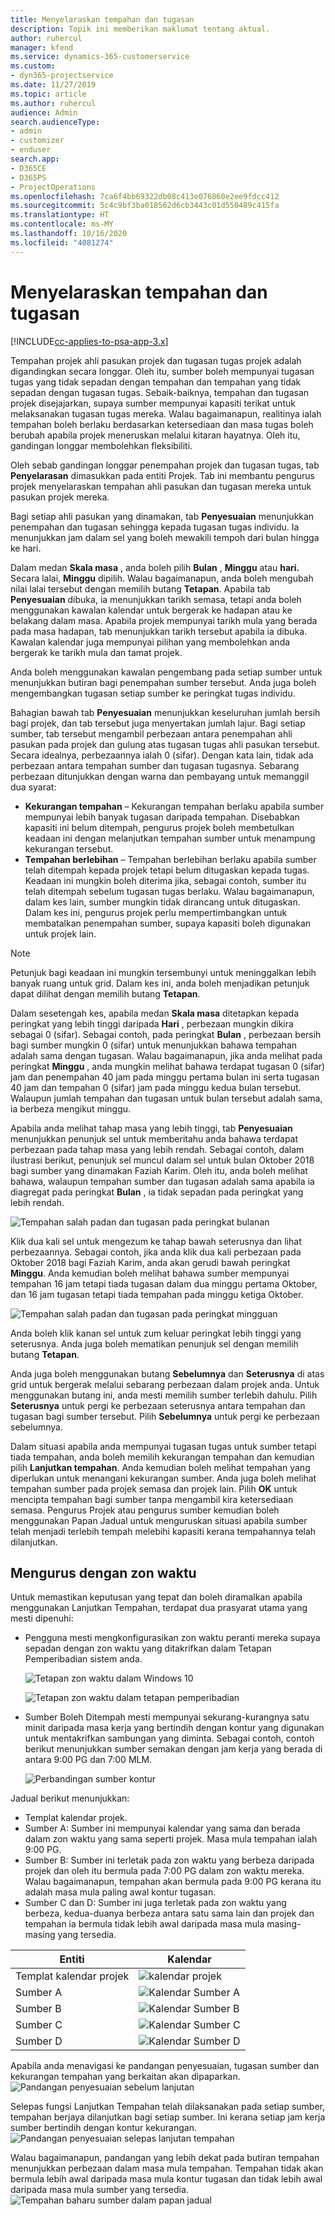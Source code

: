 ```yaml
---
title: Menyelaraskan tempahan dan tugasan
description: Topik ini memberikan maklumat tentang aktual.
author: ruhercul
manager: kfend
ms.service: dynamics-365-customerservice
ms.custom:
- dyn365-projectservice
ms.date: 11/27/2019
ms.topic: article
ms.author: ruhercul
audience: Admin
search.audienceType:
- admin
- customizer
- enduser
search.app:
- D365CE
- D365PS
- ProjectOperations
ms.openlocfilehash: 7ca6f4bb69322db08c413e076860e2ee9fdcc412
ms.sourcegitcommit: 5c4c9bf3ba018562d6cb3443c01d550489c415fa
ms.translationtype: HT
ms.contentlocale: ms-MY
ms.lasthandoff: 10/16/2020
ms.locfileid: "4081274"
---
```

# <a name="reconcile-bookings-and-assignments"></a>Menyelaraskan tempahan dan tugasan

[!INCLUDE[cc-applies-to-psa-app-3.x](../includes/cc-applies-to-psa-app-3x.md)]

Tempahan projek ahli pasukan projek dan tugasan tugas projek adalah digandingkan secara longgar. Oleh itu, sumber boleh mempunyai tugasan tugas yang tidak sepadan dengan tempahan dan tempahan yang tidak sepadan dengan tugasan tugas. Sebaik-baiknya, tempahan dan tugasan projek disejajarkan, supaya sumber mempunyai kapasiti terikat untuk melaksanakan tugasan tugas mereka. Walau bagaimanapun, realitinya ialah tempahan boleh berlaku berdasarkan ketersediaan dan masa tugas boleh berubah apabila projek meneruskan melalui kitaran hayatnya. Oleh itu, gandingan longgar membolehkan fleksibiliti.

Oleh sebab gandingan longgar penempahan projek dan tugasan tugas, tab **Penyelarasan** dimasukkan pada entiti Projek. Tab ini membantu pengurus projek menyelaraskan tempahan ahli pasukan dan tugasan mereka untuk pasukan projek mereka.

Bagi setiap ahli pasukan yang dinamakan, tab **Penyesuaian** menunjukkan penempahan dan tugasan sehingga kepada tugasan tugas individu. Ia menunjukkan jam dalam sel yang boleh mewakili tempoh dari bulan hingga ke hari.

Dalam medan **Skala masa** , anda boleh pilih **Bulan** , **Minggu** atau **hari.** Secara lalai, **Minggu** dipilih. Walau bagaimanapun, anda boleh mengubah nilai lalai tersebut dengan memilih butang **Tetapan**. Apabila tab **Penyesuaian** dibuka, ia menunjukkan tarikh semasa, tetapi anda boleh menggunakan kawalan kalendar untuk bergerak ke hadapan atau ke belakang dalam masa. Apabila projek mempunyai tarikh mula yang berada pada masa hadapan, tab menunjukkan tarikh tersebut apabila ia dibuka. Kawalan kalendar juga mempunyai pilihan yang membolehkan anda bergerak ke tarikh mula dan tamat projek.

Anda boleh menggunakan kawalan pengembang pada setiap sumber untuk menunjukkan butiran bagi penempahan sumber tersebut. Anda juga boleh mengembangkan tugasan setiap sumber ke peringkat tugas individu.

Bahagian bawah tab **Penyesuaian** menunjukkan keseluruhan jumlah bersih bagi projek, dan tab tersebut juga menyertakan jumlah lajur. Bagi setiap sumber, tab tersebut mengambil perbezaan antara penempahan ahli pasukan pada projek dan gulung atas tugasan tugas ahli pasukan tersebut. Secara idealnya, perbezaannya ialah 0 (sifar). Dengan kata lain, tidak ada perbezaan antara tempahan sumber dan tugasan tugasnya. Sebarang perbezaan ditunjukkan dengan warna dan pembayang untuk memanggil dua syarat:

- **Kekurangan tempahan** – Kekurangan tempahan berlaku apabila sumber mempunyai lebih banyak tugasan daripada tempahan. Disebabkan kapasiti ini belum ditempah, pengurus projek boleh membetulkan keadaan ini dengan melanjutkan tempahan sumber untuk menampung kekurangan tersebut.
- **Tempahan berlebihan** – Tempahan berlebihan berlaku apabila sumber telah ditempah kepada projek tetapi belum ditugaskan kepada tugas. Keadaan ini mungkin boleh diterima jika, sebagai contoh, sumber itu telah ditempah sebelum tugasan tugas berlaku. Walau bagaimanapun, dalam kes lain, sumber mungkin tidak dirancang untuk ditugaskan. Dalam kes ini, pengurus projek perlu mempertimbangkan untuk membatalkan penempahan sumber, supaya kapasiti boleh digunakan untuk projek lain.

> [!NOTE]
> Petunjuk bagi keadaan ini mungkin tersembunyi untuk meninggalkan lebih banyak ruang untuk grid. Dalam kes ini, anda boleh menjadikan petunjuk dapat dilihat dengan memilih butang **Tetapan**.

Dalam sesetengah kes, apabila medan **Skala masa** ditetapkan kepada peringkat yang lebih tinggi daripada **Hari** , perbezaan mungkin dikira sebagai 0 (sifar). Sebagai contoh, pada peringkat **Bulan** , perbezaan bersih bagi sumber mungkin 0 (sifar) untuk menunjukkan bahawa tempahan adalah sama dengan tugasan. Walau bagaimanapun, jika anda melihat pada peringkat **Minggu** , anda mungkin melihat bahawa terdapat tugasan 0 (sifar) jam dan penempahan 40 jam pada minggu pertama bulan ini serta tugasan 40 jam dan tempahan 0 (sifar) jam pada minggu kedua bulan tersebut. Walaupun jumlah tempahan dan tugasan untuk bulan tersebut adalah sama, ia berbeza mengikut minggu.

Apabila anda melihat tahap masa yang lebih tinggi, tab **Penyesuaian** menunjukkan penunjuk sel untuk memberitahu anda bahawa terdapat perbezaan pada tahap masa yang lebih rendah. Sebagai contoh, dalam ilustrasi berikut, penunjuk sel muncul dalam sel untuk bulan Oktober 2018 bagi sumber yang dinamakan Faziah Karim. Oleh itu, anda boleh melihat bahawa, walaupun tempahan sumber dan tugasan adalah sama apabila ia diagregat pada peringkat **Bulan** , ia tidak sepadan pada peringkat yang lebih rendah.

![Tempahan salah padan dan tugasan pada peringkat bulanan](media/reconcile-assignments-01.JPG)

Klik dua kali sel untuk mengezum ke tahap bawah seterusnya dan lihat perbezaannya. Sebagai contoh, jika anda klik dua kali perbezaan pada Oktober 2018 bagi Faziah Karim, anda akan gerudi bawah peringkat **Minggu**. Anda kemudian boleh melihat bahawa sumber mempunyai tempahan 16 jam tetapi tiada tugasan dalam dua minggu pertama Oktober, dan 16 jam tugasan tetapi tiada tempahan pada minggu ketiga Oktober.

![Tempahan salah padan dan tugasan pada peringkat mingguan](media/reconcile-assignments-02.JPG)

Anda boleh klik kanan sel untuk zum keluar peringkat lebih tinggi yang seterusnya. Anda juga boleh mematikan penunjuk sel dengan memilih butang **Tetapan**. 

Anda juga boleh menggunakan butang **Sebelumnya** dan **Seterusnya** di atas grid untuk bergerak melalui sebarang perbezaan dalam projek anda. Untuk menggunakan butang ini, anda mesti memilih sumber terlebih dahulu. Pilih **Seterusnya** untuk pergi ke perbezaan seterusnya antara tempahan dan tugasan bagi sumber tersebut. Pilih **Sebelumnya** untuk pergi ke perbezaan sebelumnya.

Dalam situasi apabila anda mempunyai tugasan tugas untuk sumber tetapi tiada tempahan, anda boleh memilih kekurangan tempahan dan kemudian pilih **Lanjutkan tempahan**. Anda kemudian boleh melihat tempahan yang diperlukan untuk menangani kekurangan sumber. Anda juga boleh melihat tempahan sumber pada projek semasa dan projek lain. Pilih **OK** untuk mencipta tempahan bagi sumber tanpa mengambil kira ketersediaan semasa. Pengurus Projek atau pengurus sumber kemudian boleh menggunakan Papan Jadual untuk menguruskan situasi apabila sumber telah menjadi terlebih tempah melebihi kapasiti kerana tempahannya telah dilanjutkan.

## <a name="managing-with-time-zones"></a>Mengurus dengan zon waktu
Untuk memastikan keputusan yang tepat dan boleh diramalkan apabila menggunakan Lanjutkan Tempahan, terdapat dua prasyarat utama yang mesti dipenuhi:  

- Pengguna mesti mengkonfigurasikan zon waktu peranti mereka supaya sepadan dengan zon waktu yang ditakrifkan dalam Tetapan Pemperibadian sistem anda.
 
  ![Tetapan zon waktu dalam Windows 10](media/reconcile-assignments-03.png)

  ![Tetapan zon waktu dalam tetapan pemperibadian](media/reconcile-assignments-04.png)
 
- Sumber Boleh Ditempah mesti mempunyai sekurang-kurangnya satu minit daripada masa kerja yang bertindih dengan kontur yang digunakan untuk mentakrifkan sambungan yang diminta. Sebagai contoh, contoh berikut menunjukkan sumber semakan dengan jam kerja yang berada di antara 9:00 PG dan 7:00 MLM. 

  ![Perbandingan sumber kontur](media/reconcile-assignments-05.png)

Jadual berikut menunjukkan:

- Templat kalendar projek.
- Sumber A: Sumber ini mempunyai kalendar yang sama dan berada dalam zon waktu yang sama seperti projek. Masa mula tempahan ialah 9:00 PG.
- Sumber B: Sumber ini terletak pada zon waktu yang berbeza daripada projek dan oleh itu bermula pada 7:00 PG dalam zon waktu mereka. Walau bagaimanapun, tempahan akan bermula pada 9:00 PG kerana itu adalah masa mula paling awal kontur tugasan.
- Sumber C dan D: Sumber ini juga terletak pada zon waktu yang berbeza, kedua-duanya berbeza antara satu sama lain dan projek dan tempahan ia bermula tidak lebih awal daripada masa mula masing-masing yang tersedia.

|Entiti  |Kalendar  |
|-|-|
|Templat kalendar projek   | ![kalendar projek](media/reconcile-assignments-06.png) |
|Sumber A  | ![Kalendar Sumber A](media/reconcile-assignments-06.png) |
|Sumber B  |  ![Kalendar Sumber B](media/reconcile-assignments-07.png) |
|Sumber C  |  ![Kalendar Sumber C](media/reconcile-assignments-08.png) |
|Sumber D  | ![Kalendar Sumber D](media/reconcile-assignments-09.png)  |
 
Apabila anda menavigasi ke pandangan penyesuaian, tugasan sumber dan kekurangan tempahan yang berkaitan akan dipaparkan.
 ![Pandangan penyesuaian sebelum lanjutan](media/reconcile-assignments-10.png)

Selepas fungsi Lanjutkan Tempahan telah dilaksanakan pada setiap sumber, tempahan berjaya dilanjutkan bagi setiap sumber. Ini kerana setiap jam kerja sumber bertindih dengan kontur kekurangan.
 ![Pandangan penyesuaian selepas lanjutan tempahan](media/reconcile-assignments-11.png) 

Walau bagaimanapun, pandangan yang lebih dekat pada butiran tempahan menunjukkan perbezaan dalam masa mula tempahan. Tempahan tidak akan bermula lebih awal daripada masa mula kontur tugasan dan tidak lebih awal daripada masa mula sumber yang tersedia.
 ![Tempahan baharu sumber dalam papan jadual](media/reconcile-assignments-12.png)
